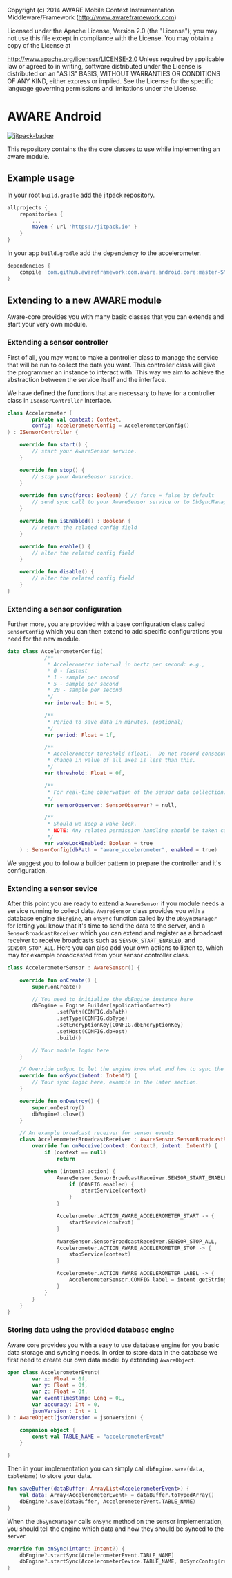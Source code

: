 Copyright (c) 2014 AWARE Mobile Context Instrumentation Middleware/Framework (http://www.awareframework.com)

Licensed under the Apache License, Version 2.0 (the "License"); you may not use this file except in compliance with the License. You may obtain a copy of the License at

http://www.apache.org/licenses/LICENSE-2.0
Unless required by applicable law or agreed to in writing, software distributed under the License is distributed on an "AS IS" BASIS, WITHOUT WARRANTIES OR CONDITIONS OF ANY KIND, either express or implied. See the License for the specific language governing permissions and limitations under the License.

# AWARE Android

[![jitpack-badge](https://jitpack.io/v/awareframework/com.aware.android.core.svg)](https://jitpack.io/#awareframework/com.aware.android.core)

This repository contains the the core classes to use while implementing an aware module.

## Example usage

In your root `build.gradle` add the jitpack repository.
```gradle
allprojects {
    repositories {
        ...
        maven { url 'https://jitpack.io' }
    }
}
```
In your app `build.gradle` add the dependency to the accelerometer.

```gradle
dependencies {
    compile 'com.github.awareframework:com.aware.android.core:master-SNAPSHOT'
}
```

## Extending to a new AWARE module

Aware-core provides you with many basic classes that you can extends and start your very own module.

### Extending a sensor controller

First of all, you may want to make a controller class to manage the service that will be run to
collect the data you want. This controller class will give the programmer an instance to interact
with. This way we aim to achieve the abstraction between the service itself and the interface.

We have defined the functions that are necessary to have for a controller class in `ISensorController` interface.

```kotlin
class Accelerometer (
        private val context: Context,
        config: AccelerometerConfig = AccelerometerConfig()
) : ISensorController {

    override fun start() {
        // start your AwareSensor service.
    }

    override fun stop() {
        // stop your AwareSensor service.
    }

    override fun sync(force: Boolean) { // force = false by default
        // send sync call to your AwareSensor service or to DbSyncManager directly.
    }

    override fun isEnabled() : Boolean {
        // return the related config field
    }

    override fun enable() {
        // alter the related config field
    }

    override fun disable() {
        // alter the related config field
    }
}
```

### Extending a sensor configuration

Further more, you are provided with a base configuration class called `SensorConfig` which you can then extend to add specific configurations you need for the new module.

```kotlin
data class AccelerometerConfig(
            /**
             * Accelerometer interval in hertz per second: e.g.,
             * 0 - fastest
             * 1 - sample per second
             * 5 - sample per second
             * 20 - sample per second
             */
            var interval: Int = 5,

            /**
             * Period to save data in minutes. (optional)
             */
            var period: Float = 1f,

            /**
             * Accelerometer threshold (float).  Do not record consecutive points if
             * change in value of all axes is less than this.
             */
            var threshold: Float = 0f,

            /**
             * For real-time observation of the sensor data collection.
             */
            var sensorObserver: SensorObserver? = null,

            /**
             * Should we keep a wake lock.
             * NOTE: Any related permission handling should be taken care of beforehand.
             */
            var wakeLockEnabled: Boolean = true
    ) : SensorConfig(dbPath = "aware_accelerometer", enabled = true)
```

We suggest you to follow a builder pattern to prepare the controller and it's configuration.

### Extending a sensor sevice

After this point you are ready to extend a `AwareSensor` if you module needs a service running to collect data. `AwareSensor` class provides you with a database engine `dbEngine`, an `onSync`
function called by the `DbSyncManager` for letting you know that it's time to send the data to the server, and a `SensorBroadcastReceiver` which you can extend and register as a broadcast receiver to
receive broadcasts such as `SENSOR_START_ENABLED`, and `SENSOR_STOP_ALL`. Here you can also add your
own actions to listen to, which may for example broadcasted from your sensor controller class.

```kotlin
class AccelerometerSensor : AwareSensor() {

    override fun onCreate() {
        super.onCreate()

        // You need to initialize the dbEngine instance here
        dbEngine = Engine.Builder(applicationContext)
                .setPath(CONFIG.dbPath)
                .setType(CONFIG.dbType)
                .setEncryptionKey(CONFIG.dbEncryptionKey)
                .setHost(CONFIG.dbHost)
                .build()

        // Your module logic here
    }

    // Override onSync to let the engine know what and how to sync the data to the server.
    override fun onSync(intent: Intent?) {
        // Your sync logic here, example in the later section.
    }

    override fun onDestroy() {
        super.onDestroy()
        dbEngine?.close()
    }

    // An example broadcast receiver for sensor events
    class AccelerometerBroadcastReceiver : AwareSensor.SensorBroadcastReceiver() {
        override fun onReceive(context: Context?, intent: Intent?) {
            if (context == null)
                return

            when (intent?.action) {
                AwareSensor.SensorBroadcastReceiver.SENSOR_START_ENABLED -> {
                    if (CONFIG.enabled) {
                        startService(context)
                    }
                }

                Accelerometer.ACTION_AWARE_ACCELEROMETER_START -> {
                    startService(context)
                }

                AwareSensor.SensorBroadcastReceiver.SENSOR_STOP_ALL,
                Accelerometer.ACTION_AWARE_ACCELEROMETER_STOP -> {
                    stopService(context)
                }

                Accelerometer.ACTION_AWARE_ACCELEROMETER_LABEL -> {
                    AccelerometerSensor.CONFIG.label = intent.getStringExtra(Accelerometer.ACTION_AWARE_ACCELEROMETER_LABEL)
                }
            }
        }
    }
}
```

### Storing data using the provided database engine

Aware core provides you with a easy to use database engine for you basic data storage
and syncing needs. In order to store data in the database we first need to create our
own data model by extending `AwareObject`.

```kotlin
open class AccelerometerEvent(
        var x: Float = 0f,
        var y: Float = 0f,
        var z: Float = 0f,
        var eventTimestamp: Long = 0L,
        var accuracy: Int = 0,
        jsonVersion : Int = 1
) : AwareObject(jsonVersion = jsonVersion) {

    companion object {
        const val TABLE_NAME = "accelerometerEvent"
    }

}
```

Then in your implementation you can simply call `dbEngine.save(data, tableName)`
to store your data.

```kotlin
fun saveBuffer(dataBuffer: ArrayList<AccelerometerEvent>) {
    val data: Array<AccelerometerEvent> = dataBuffer.toTypedArray()
    dbEngine?.save(dataBuffer, AccelerometerEvent.TABLE_NAME)
}
``` 

When the `DbSyncManager` calls `onSync` method on the sensor implementation, you
should tell the engine which data and how they should be synced to the server.

```kotlin
override fun onSync(intent: Intent?) {
    dbEngine?.startSync(AccelerometerEvent.TABLE_NAME)
    dbEngine?.startSync(AccelerometerDevice.TABLE_NAME, DbSyncConfig(removeAfterSync = false))
}
```